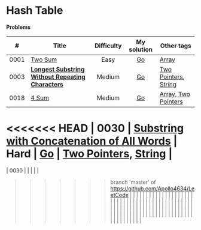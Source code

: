 # Hash Table



**Problems**

|  #   | Title                                                        | Difficulty |                         My solution                          | Other tags                                                   |
| :--: | ------------------------------------------------------------ | :--------: | :----------------------------------------------------------: | ------------------------------------------------------------ |
| 0001 | [Two Sum](https://github.com/Apollo4634/LeetCode/blob/master/problem/array/0001_TwoSum.md) |    Easy    | [Go](https://github.com/Apollo4634/LeetCode/blob/master/solution/array/TwoSum.java) | [Array](https://github.com/Apollo4634/LeetCode/blob/master/solution/array/array.md) |
| 0003 | **[Longest Substring Without Repeating Characters](https://github.com/Apollo4634/LeetCode/blob/master/problem/hash_table/0003_LongestSubstringWithoutRepeatingCharacters.md)** |   Medium   | [Go](https://github.com/Apollo4634/LeetCode/blob/master/solution/hash_table/LongestSubstring.java) | [Two Pointers](https://github.com/Apollo4634/LeetCode/blob/master/solution/two_pointers/two_pointers.md), [String](https://github.com/Apollo4634/LeetCode/blob/master/solution/string/string.md) |
| 0018 | [4 Sum](https://github.com/Apollo4634/LeetCode/blob/master/problem/array/0018_4Sum.md) |   Medium   | [Go](https://github.com/Apollo4634/LeetCode/blob/master/solution/array/FourSum.java) | [Array](https://github.com/Apollo4634/LeetCode/blob/master/solution/array/array.md), [Two Pointers](https://github.com/Apollo4634/LeetCode/blob/master/solution/two_pointers/two_pointers.md) |
<<<<<<< HEAD
| 0030 | **[Substring with Concatenation of All Words](https://github.com/Apollo4634/LeetCode/blob/master/problem/hash_table/0030_SubstringWithConcatenationOfAllWords.md)** |    Hard    | [Go](https://github.com/Apollo4634/LeetCode/blob/master/solution/hash_table/SubstringWithConcatenationOfAllWords.java) | [Two Pointers](https://github.com/Apollo4634/LeetCode/blob/master/solution/two_pointers/two_pointers.md), [String](https://github.com/Apollo4634/LeetCode/blob/master/solution/string/string.md) |
=======
| 0030 |                                                              |            |                                                              |                                                              |
>>>>>>> branch 'master' of https://github.com/Apollo4634/LeetCode
|      |                                                              |            |                                                              |                                                              |
|      |                                                              |            |                                                              |                                                              |
|      |                                                              |            |                                                              |                                                              |
|      |                                                              |            |                                                              |                                                              |
|      |                                                              |            |                                                              |                                                              |
|      |                                                              |            |                                                              |                                                              |
|      |                                                              |            |                                                              |                                                              |
|      |                                                              |            |                                                              |                                                              |
|      |                                                              |            |                                                              |                                                              |
|      |                                                              |            |                                                              |                                                              |
|      |                                                              |            |                                                              |                                                              |
|      |                                                              |            |                                                              |                                                              |
|      |                                                              |            |                                                              |                                                              |
|      |                                                              |            |                                                              |                                                              |
|      |                                                              |            |                                                              |                                                              |
|      |                                                              |            |                                                              |                                                              |
|      |                                                              |            |                                                              |                                                              |
|      |                                                              |            |                                                              |                                                              |

